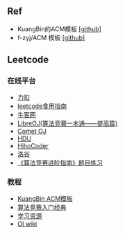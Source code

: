 

## Ref
- KuangBin的ACM模板 [[github]](https://github.com/kuangbin/ACM-ICPC)  
- f-zyj/ACM 模板 [[github]](https://github.com/f-zyj/ACM)





## Leetcode

### 在线平台   
- [力扣](https://leetcode-cn.com/problemset/all/)
- [leetcode食用指南](https://github.com/azl397985856/leetcode)
- [牛客网](https://www.nowcoder.com/)
- [LibreOJ(算法竞赛一本通——提高篇)](https://loj.ac)
- [Comet OJ](https://www.cometoj.com/contests)
- [HDU](http://acm.hdu.edu.cn/)
- [HihoCoder](https://hihocoder.com/)
- [洛谷](https://www.luogu.org/)
- [《算法竞赛进阶指南》题目练习](https://ac.nowcoder.com/acm/archive/oi-advance/problem)



### 教程  
- [KuangBin ACM模板](https://kuangbin.github.io/2018/08/01/ACM-template/#more)  
- [算法竞赛入门经典](https://github.com/dzsky/fucksky/blob/master/%E7%AE%97%E6%B3%95%E7%AB%9E%E8%B5%9B%E5%85%A5%E9%97%A8%E7%BB%8F%E5%85%B8%EF%BC%88%E7%AC%AC2%E7%89%88%EF%BC%89%20(%E7%AE%97%E6%B3%95%E8%89%BA%E6%9C%AF%E4%B8%8E%E4%BF%A1%E6%81%AF%E5%AD%A6%E7%AB%9E%E8%B5%9B).pdf) 
- [学习资源](https://oi-wiki.org/intro/resources/)  
- [OI wiki](https://oi-wiki.org/)










